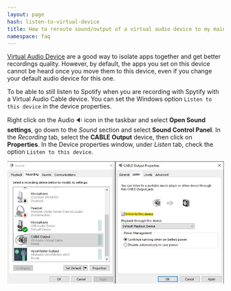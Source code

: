 ```yaml
---
layout: page
hash: listen-to-virtual-device
title: How to reroute sound/output of a virtual audio device to my main audio device to listen to it?
namespace: faq
---
```


[Virtual Audio Device](#install-better-audio-endpoint-device) are a good way to isolate apps together and get better recordings quality. However, by default, the apps you set on this device cannot be heard once you move them to this device, even if you change your default audio device for this one.

To be able to still listen to Spotify when you are recording with Spytify with a Virtual Audio Cable device. You can set the Windows option `Listen to this device` in the device properties.

Right click on the Audio 🔉 icon in the taskbar and select **Open Sound settings**, go down to the _Sound_ section and select **Sound Control Panel**. In the _Recording_ tab, select the **CABLE Output** device, then click on **Properties**. In the Device properties window, under _Listen_ tab, check the option `Listen to this device`.

<p align="center"><img alt="Listen to the virtual device output" src="./assets/images/faq_listen_to_cable_output.png" /></p>
